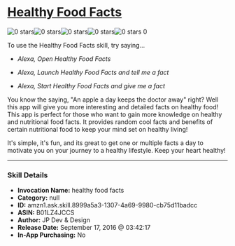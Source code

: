 # [Healthy Food Facts](http://alexa.amazon.com/#skills/amzn1.ask.skill.8999a5a3-1307-4a69-9980-cb75d11badcc)
![0 stars](../../images/ic_star_border_black_18dp_1x.png)![0 stars](../../images/ic_star_border_black_18dp_1x.png)![0 stars](../../images/ic_star_border_black_18dp_1x.png)![0 stars](../../images/ic_star_border_black_18dp_1x.png)![0 stars](../../images/ic_star_border_black_18dp_1x.png) 0

To use the Healthy Food Facts skill, try saying...

* *Alexa, Open Healthy Food Facts*

* *Alexa, Launch Healthy Food Facts and tell me a fact*

* *Alexa, Start Healthy Food Facts and give me a fact*

You know the saying, "An apple a day keeps the doctor away" right? Well this app will give you more interesting and detailed facts on healthy food! This app is perfect for those who want to gain more knowledge on healthy and nutritional food facts. It provides random cool facts and benefits of certain nutritional food to keep your mind set on healthy living! 

It's simple, it's fun, and its great to get one or multiple facts a day to motivate you on your journey to a healthy lifestyle. Keep your heart healthy!

***

### Skill Details

* **Invocation Name:** healthy food facts
* **Category:** null
* **ID:** amzn1.ask.skill.8999a5a3-1307-4a69-9980-cb75d11badcc
* **ASIN:** B01LZ4JCCS
* **Author:** JP Dev & Design
* **Release Date:** September 17, 2016 @ 03:42:17
* **In-App Purchasing:** No
